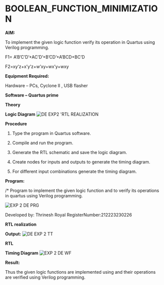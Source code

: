 # BOOLEAN_FUNCTION_MINIMIZATION

**AIM:**

To implement the given logic function verify its operation in Quartus using Verilog programming.

F1= A’B’C’D’+AC’D’+B’CD’+A’BCD+BC’D 

F2=xy’z+x’y’z+w’xy+wx’y+wxy

**Equipment Required:**

Hardware – PCs, Cyclone II , USB flasher

**Software – Quartus prime**

**Theory**

**Logic Diagram**
![DE EXP2 'RTL REALIZATION](https://github.com/sakamalesh/BOOLEAN_FUNCTION_MINIMIZATION/assets/149148235/db8990ac-f31c-4343-bda3-df4e20441b12)


**Procedure**

1.	Type the program in Quartus software.

2.	Compile and run the program.

3.	Generate the RTL schematic and save the logic diagram.

4.	Create nodes for inputs and outputs to generate the timing diagram.

5.	For different input combinations generate the timing diagram.


**Program:**

/* Program to implement the given logic function and to verify its operations in quartus using Verilog programming. 

![EXP 2 DE PRG](https://github.com/sakamalesh/BOOLEAN_FUNCTION_MINIMIZATION/assets/149148235/c365585b-e58f-4100-874c-8e44b53a1d6e)


Developed by: Thrinesh Royal
RegisterNumber:212223230226


**RTL realization**

**Output:**
![DE EXP 2 TT](https://github.com/sakamalesh/BOOLEAN_FUNCTION_MINIMIZATION/assets/149148235/ccaca447-39bc-410d-aebd-bd7e960b4e50)


**RTL**


**Timing Diagram**
![EXP 2 DE WF](https://github.com/sakamalesh/BOOLEAN_FUNCTION_MINIMIZATION/assets/149148235/30a7a942-b874-474c-9190-e3931f26ae3f)


**Result:**

Thus the given logic functions are implemented using and their operations are verified using Verilog programming.




